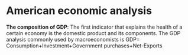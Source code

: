 # American economic analysis
**The composition of GDP**: The first indicator that explains the health of a certain economy is the domestic product and its components. The GDP analysis commonly used by macroeconomists is
GDP= Consumption+Investment+Government purchases+Net-Exports 

